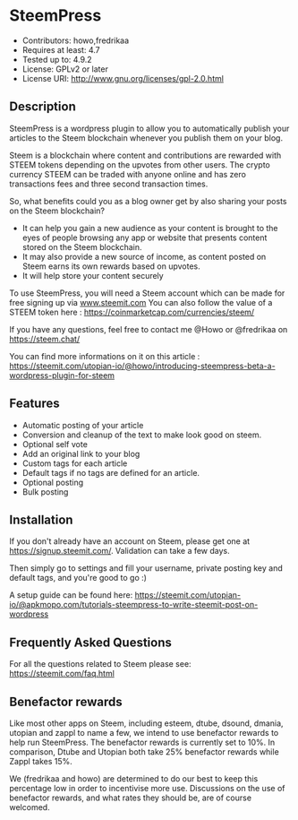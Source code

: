 # SteemPress
- Contributors: howo,fredrikaa
- Requires at least: 4.7
- Tested up to: 4.9.2
- License: GPLv2 or later
- License URI: http://www.gnu.org/licenses/gpl-2.0.html

## Description

SteemPress is a wordpress plugin to allow you to automatically publish your articles to the Steem blockchain whenever you publish them on your blog.

Steem is a blockchain where content and contributions are rewarded with STEEM tokens depending on the upvotes from other users. The crypto currency STEEM can be traded with anyone online and has zero transactions fees and three second transaction times.

So, what benefits could you as a blog owner get by also sharing your posts on the Steem blockchain?

- It can help you gain a new audience as your content is brought to the eyes of people browsing any app or website that presents content stored on the Steem blockchain.
- It may also provide a new source of income, as content posted on Steem earns its own rewards based on upvotes.
- It will help store your content securely

To use SteemPress, you will need a Steem account which can be made for free signing up via www.steemit.com
You can also follow the value of a STEEM token here : https://coinmarketcap.com/currencies/steem/

If you have any questions, feel free to contact me @Howo or @fredrikaa on https://steem.chat/

You can find more informations on it on this article : https://steemit.com/utopian-io/@howo/introducing-steempress-beta-a-wordpress-plugin-for-steem

## Features

- Automatic posting of your article
- Conversion and cleanup of the text to make look good on steem.
- Optional self vote
- Add an original link to your blog
- Custom tags for each article
- Default tags if no tags are defined for an article.
- Optional posting 
- Bulk posting


## Installation

If you don't already have an account on Steem, please get one at https://signup.steemit.com/. Validation can take a few days.

Then simply go to settings and fill your username, private posting key and default tags, and you're good to go :)

A setup guide can be found here:
https://steemit.com/utopian-io/@apkmopo.com/tutorials-steempress-to-write-steemit-post-on-wordpress

## Frequently Asked Questions

For all the questions related to Steem please see:
https://steemit.com/faq.html

## Benefactor rewards

Like most other apps on Steem, including esteem, dtube, dsound, dmania, utopian and zappl to name a few, we intend to use benefactor rewards to help run SteemPress. The benefactor rewards is currently set to  10%. In comparison, Dtube and Utopian both take 25% benefactor rewards while Zappl takes 15%.

We (fredrikaa and howo) are determined to do our best to keep this percentage low in order to incentivise more use. Discussions on the use of benefactor rewards, and what rates they should be, are of course welcomed.
